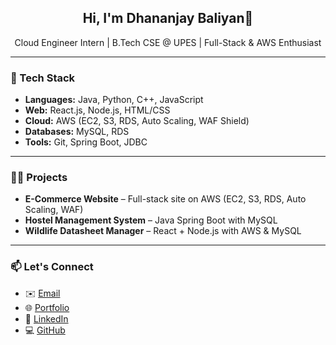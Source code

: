 

<h2 align="center">Hi, I'm Dhananjay Baliyan👋</h2>
<p align="center">Cloud Engineer Intern | B.Tech CSE @ UPES | Full-Stack & AWS Enthusiast</p>

---

### 🚀 Tech Stack
- **Languages:** Java, Python, C++, JavaScript  
- **Web:** React.js, Node.js, HTML/CSS  
- **Cloud:** AWS (EC2, S3, RDS, Auto Scaling, WAF Shield)  
- **Databases:** MySQL, RDS  
- **Tools:** Git, Spring Boot, JDBC

---

### 🧑‍💻 Projects
- **E-Commerce Website** – Full-stack site on AWS (EC2, S3, RDS, Auto Scaling, WAF)  
- **Hostel Management System** – Java Spring Boot with MySQL  
- **Wildlife Datasheet Manager** – React + Node.js with AWS & MySQL
---

### 📫 Let's Connect
- ✉️ [Email](mailto:dhananjaybaliyan0804@gmail.com)
- 🌐 [Portfolio](https://dhananjaybaliyan.github.io/Portfolio/)
- 💼 [LinkedIn](https://www.linkedin.com/in/dhananjay-baliyan-570b95310/)
- 💻 [GitHub](https://github.com/DhananjayBaliyan)
